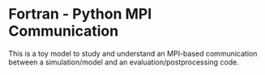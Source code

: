 # Fortran - Python MPI Communication

This is a toy model to study and understand an MPI-based communication between
a simulation/model and an evaluation/postprocessing code.
